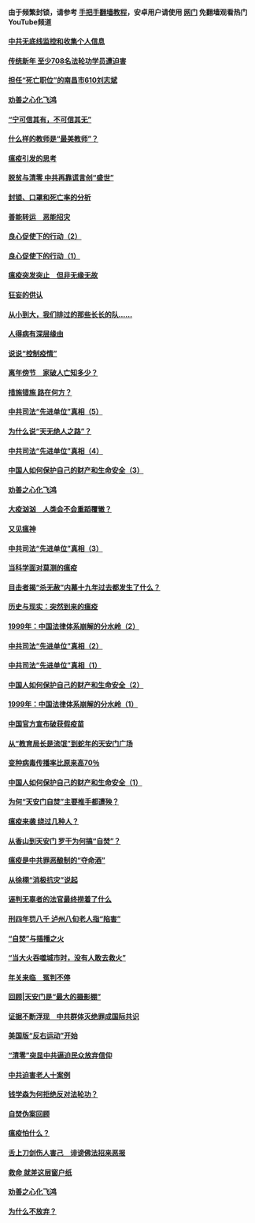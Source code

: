 #### 由于频繁封锁，请参考 [手把手翻墙教程](https://github.com/gfw-breaker/guides/wiki/)，安卓用户请使用 [网门](https://github.com/gfw-breaker/nogfw/blob/master/dl.md?t=03151400) 免翻墙观看热门YouTube频道 

#### [中共无底线监控和收集个人信息](../pages/19/422039.md?t=03151400) 

#### [传统新年 至少708名法轮功学员遭迫害](../pages/19/421946.md?t=03151400) 

#### [担任“死亡职位”的南昌市610刘志斌](../pages/19/421957.md?t=03151400) 

#### [劝善之心化飞鸿](../pages/19/421164.md?t=03151400) 

#### [“宁可信其有，不可信其无”](../pages/19/421691.md?t=03151400) 

#### [什么样的教师是“最美教师”？](../pages/19/421755.md?t=03151400) 

#### [瘟疫引发的思考](../pages/19/421594.md?t=03151400) 

#### [脱贫与清零 中共再靠谎言创“盛世”](../pages/19/421590.md?t=03151400) 

#### [封锁、口罩和死亡率的分析](../pages/19/421495.md?t=03151400) 

#### [善能转运　恶能招灾](../pages/19/421334.md?t=03151400) 

#### [良心促使下的行动（2）](../pages/19/421361.md?t=03151400) 

#### [良心促使下的行动（1）](../pages/19/421302.md?t=03151400) 

#### [瘟疫突发突止　但非无缘无故](../pages/19/421281.md?t=03151400) 

#### [狂妄的供认](../pages/19/421199.md?t=03151400) 

#### [从小到大，我们排过的那些长长的队……](../pages/19/421243.md?t=03151400) 

#### [人得病有深层缘由](../pages/19/420864.md?t=03151400) 

#### [说说“控制疫情”](../pages/19/420831.md?t=03151400) 

#### [离年傍节　家破人亡知多少？](../pages/19/420563.md?t=03151400) 

#### [措施错施  路在何方？](../pages/19/420076.md?t=03151400) 

#### [中共司法“先进单位”真相（5）](../pages/19/419453.md?t=03151400) 

#### [为什么说“天无绝人之路”？](../pages/19/419618.md?t=03151400) 

#### [中共司法“先进单位”真相（4）](../pages/19/419452.md?t=03151400) 

#### [中国人如何保护自己的财产和生命安全（3）](../pages/19/419405.md?t=03151400) 

#### [劝善之心化飞鸿](../pages/19/418758.md?t=03151400) 

#### [大疫汹汹　人类会不会重蹈覆辙？](../pages/19/419691.md?t=03151400) 

#### [又见瘟神](../pages/19/419225.md?t=03151400) 

#### [中共司法“先进单位”真相（3）](../pages/19/419451.md?t=03151400) 

#### [当科学面对莫测的瘟疫](../pages/19/419625.md?t=03151400) 

#### [目击者揭“杀无赦”内幕十九年过去都发生了什么？](../pages/19/419617.md?t=03151400) 

#### [历史与现实：突然到来的瘟疫](../pages/19/419619.md?t=03151400) 

#### [1999年：中国法律体系崩解的分水岭（2）](../pages/19/419455.md?t=03151400) 

#### [中共司法“先进单位”真相（2）](../pages/19/419450.md?t=03151400) 

#### [中共司法“先进单位”真相（1）](../pages/19/419449.md?t=03151400) 

#### [中国人如何保护自己的财产和生命安全（2）](../pages/19/419404.md?t=03151400) 

#### [1999年：中国法律体系崩解的分水岭（1）](../pages/19/419454.md?t=03151400) 

#### [中国官方宣布破获假疫苗](../pages/19/419504.md?t=03151400) 

#### [从“教育局长是流氓”到蛇年的天安门广场](../pages/19/419470.md?t=03151400) 

#### [变种病毒传播率比原来高70％](../pages/19/419456.md?t=03151400) 

#### [中国人如何保护自己的财产和生命安全（1）](../pages/19/419403.md?t=03151400) 

#### [为何“天安门自焚”主要推手都遭殃？](../pages/19/419348.md?t=03151400) 

#### [瘟疫来袭 绕过几种人？](../pages/19/419349.md?t=03151400) 

#### [从香山到天安门 罗干为何搞“自焚”？](../pages/19/419270.md?t=03151400) 

#### [瘟疫是中共罪恶酿制的“夺命酒”](../pages/19/419223.md?t=03151400) 

#### [从徐栩“消极抗灾”说起](../pages/19/419224.md?t=03151400) 

#### [诬判无辜者的法官最终捞着了什么](../pages/19/419268.md?t=03151400) 

#### [刑四年罚八千 泸州八旬老人指“陷害”](../pages/19/419232.md?t=03151400) 

#### [“自焚”与插播之火](../pages/19/419226.md?t=03151400) 

#### [“当大火吞噬城市时，没有人敢去救火”](../pages/19/419077.md?t=03151400) 

#### [年关来临　冤判不停](../pages/19/419093.md?t=03151400) 

#### [回顾|天安门是“最大的摄影棚”](../pages/19/380866.md?t=03151400) 

#### [证据不断浮现　中共群体灭绝罪成国际共识](../pages/19/419031.md?t=03151400) 

#### [美国版“反右运动”开始](../pages/19/419030.md?t=03151400) 

#### [“清零”突显中共逼迫民众放弃信仰](../pages/19/418995.md?t=03151400) 

#### [中共迫害老人十案例](../pages/19/418831.md?t=03151400) 

#### [钱学森为何拒绝反对法轮功？](../pages/19/418905.md?t=03151400) 

#### [自焚伪案回顾](../pages/19/418799.md?t=03151400) 

#### [瘟疫怕什么？](../pages/19/418800.md?t=03151400) 

#### [舌上刀剑伤人害己　诽谤佛法招来恶报](../pages/19/418731.md?t=03151400) 

#### [救命 就差这层窗户纸](../pages/19/418706.md?t=03151400) 

#### [劝善之心化飞鸿](../pages/19/416766.md?t=03151400) 

#### [为什么不放弃？](../pages/19/418691.md?t=03151400) 

